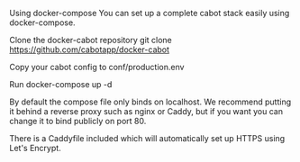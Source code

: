 Using docker-compose
You can set up a complete cabot stack easily using docker-compose.

Clone the docker-cabot repository
git clone https://github.com/cabotapp/docker-cabot

Copy your cabot config to conf/production.env

Run docker-compose up -d

By default the compose file only binds on localhost. We recommend putting it behind a reverse proxy such as nginx or Caddy, but if you want you can change it to bind publicly on port 80.

There is a Caddyfile included which will automatically set up HTTPS using Let's Encrypt.